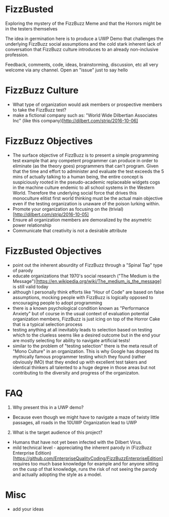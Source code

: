 # FizzBusted
Exploring the mystery of the FizzBuzz Meme and that the Horrors might be in the testers themselves

The idea in germination here is to produce a UWP Demo that challenges the underlying FizzBuzz social assumptions and the cold stark inherent lack of conversation that FizzBuzz culture introduces to an already non-inclusive profession.

Feedback, comments, code, ideas, brainstorming, discussion, etc all very welcome via any channel. Open an "issue" just to say hello

# FizzBuzz Culture

- What type of organization would ask members or prospective members to take the FizzBuzz test?
- make a fictional company such as: "World Wide Dilbertian Associates Inc" (like this company)[http://dilbert.com/strip/2016-10-06]

# FizzBuzz Objectives

- The surface objective of FizzBuzz is to present a simple programming test example that any competent programmer can produce in order to eliminate (as the theory goes) programmers that can't program. Given that the time and effort to administer and evaluate the test exceeds the 5 mins of actually talking to a human being, the entire concept is suspiciously rooted in the pseudo-academic replaceable widgets cogs in the machine culture endemic to all school systems in the Western World. Therefore the underlying social force that drives this monoculture elitist first world thinking must be the actual main objective even if the testing organization is unaware of the poison lurking within.
- Promote your organization as focusing on the (trivial)[http://dilbert.com/strip/2016-10-05]
- Ensure all organization members are demoralized by the asymetric power relationship
- Communicate that creativity is not a desirable attribute

# FizzBusted Objectives

- point out the inherent absurdity of FizzBuzz through a "Spinal Tap" type of parody
- educate organizations that 1970's social research ("The Medium is the Message")[https://en.wikipedia.org/wiki/The_medium_is_the_message] is still valid today
- although I personally think efforts like "Hour of Code" are based on false assumptions, mocking people with FizzBuzz is logically opposed to encouraging people to adopt programming
- there is a known psychological condition known as "Performance Anxiety" but of course in the usual context of evaluation potential organization members, FizzBuzz is just icing on top of the Horror Cake that is a typical selection process
- testing anything at all inevitably leads to selection based on testing which to the clueless seems like a desired outcome but in the end your are mostly selecting for ability to navigate artificial tests!
- similar to the problem of "testing selection" there is the meta result of "Mono Culture" in an organization. This is why Google has dropped its mythically famous programmer testing which they found (rather obviously IMO) that they ended up with excellent test takers and identical thinkers all talented to a huge degree in those areas but not contributing to the diversity and progress of the organizaton.

# FAQ

1. Why present this in a UWP demo?
- Because even though we might have to navigate a maze of twisty little passages, all roads in the 10UWP Organization lead to UWP

2. What is the target audience of this project?
- Humans that have not yet been infected with the Dilbert Virus.
- mild technical level - appreciating the inherent parody in (FizzBuzz Enterprise Edition)[https://github.com/EnterpriseQualityCoding/FizzBuzzEnterpriseEdition] requires too much base knowledge for example and for anyone sitting on the cusp of that knowledge, runs the risk of not seeing the parody and actually adopting the style as a model.

# Misc

- add your ideas
